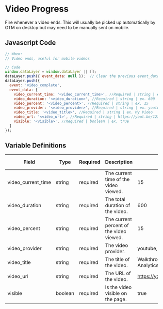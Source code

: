# Video Progress

Fire whenever a video ends. This will usually be picked up automatically by GTM on desktop but may need to be manually sent on mobile.

## Javascript Code

```js
// When:
// Video ends, useful for mobile videos

// Code
window.dataLayer = window.dataLayer || [];
dataLayer.push({ event_data: null });  // Clear the previous event_data object.
dataLayer.push({
  event: 'video_complete',
  event_data: {
    video_current_time: '<video_current_time>', //Required | string | ex. 15
    video_duration: '<video_duration>', //Required | string | ex. 600
    video_percent: '<video_percent>', //Required | string | ex. 15
    video_provider: '<video_provider>', //Required | string | ex. youtube, vimeo
    video_title: '<video_title>', //Required | string | ex. My Video
    video_url: '<video_url>', //Required | string | https://yout.be/12345ABC
    visible: '<visible>', //Required | boolean | ex. true
  }
});
```

## Variable Definitions

|Field|Type|Required|Description|Example|Pattern|Min Length|Max Length|Minimum|Maximum|Multiple Of|
| --- | --- | --- | --- | --- | --- | --- | --- | --- | --- | --- |
|video_current_time|string|required|The current time of the video viewed.|15|
|video_duration|string|required|The total duration of the video.|600|
|video_percent|string|required|The current percent of the video viewed.|15|
|video_provider|string|required|The video provider.|youtube, vimeo|
|video_title|string|required|The title of the video.|Walkthrough of the Google Analytics 4 User Interface|
|video_url|string|required|The URL of the video.|https://youtu.be/RhS85WQiBLU|
|visible|boolean|required|Is the video visible on the page.|true|